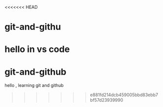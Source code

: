 <<<<<<< HEAD
# git-and-githu

hello in vs code
=======
# git-and-github
hello , learning git and github
>>>>>>> e881fd214dcb459005bbd83ebb7bf57d23939990
